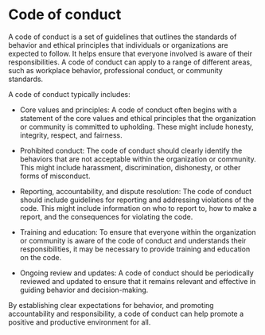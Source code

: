# Code of conduct

A code of conduct is a set of guidelines that outlines the standards of behavior and ethical principles that individuals or organizations are expected to follow. It helps ensure that everyone involved is aware of their responsibilities. A code of conduct can apply to a range of different areas, such as workplace behavior, professional conduct, or community standards.

A code of conduct typically includes:

* Core values and principles: A code of conduct often begins with a statement of the core values and ethical principles that the organization or community is committed to upholding. These might include honesty, integrity, respect, and fairness.

* Prohibited conduct: The code of conduct should clearly identify the behaviors that are not acceptable within the organization or community. This might include harassment, discrimination, dishonesty, or other forms of misconduct.

* Reporting, accountability, and dispute resolution: The code of conduct should include guidelines for reporting and addressing violations of the code. This might include information on who to report to, how to make a report, and the consequences for violating the code.

* Training and education: To ensure that everyone within the organization or community is aware of the code of conduct and understands their responsibilities, it may be necessary to provide training and education on the code.

* Ongoing review and updates: A code of conduct should be periodically reviewed and updated to ensure that it remains relevant and effective in guiding behavior and decision-making.

By establishing clear expectations for behavior, and promoting accountability and responsibility, a code of conduct can help promote a positive and productive environment for all.
